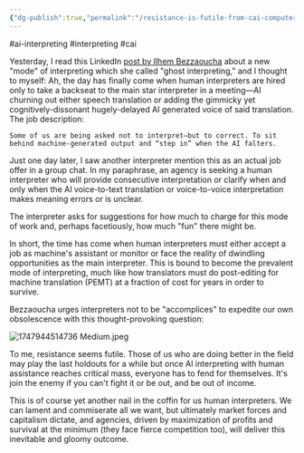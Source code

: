 ```yaml
---
{"dg-publish":true,"permalink":"/resistance-is-futile-from-cai-computer-assisted-interpreting-or-ai-assisted-human-interpreting-to-human-assisted-ai-interpreting/","noteIcon":"2"}
---
```


#ai-interpreting
#interpreting 
#cai 

Yesterday, I read this LinkedIn [post by Ilhem Bezzaoucha](https://www.linkedin.com/posts/ilhem-bezzaoucha-a4227312b_ai-and-the-rise-of-the-ghost-interpreter-activity-7331410676055269377-cw9D?utm_source=social_share_send&utm_medium=member_desktop_web&rcm=ACoAAAAxqwIBfrYHPsPxOL8EAbdgbU_XFu7H3Vc) about a new "mode" of interpreting which she called "ghost interpreting," and I thought to myself: Ah, the day has finally come when human interpreters are hired only to take a backseat to the main star interpreter in a meeting—AI churning out either speech translation or adding the gimmicky yet cognitively-dissonant hugely-delayed AI generated voice of said translation. The job description:
```
Some of us are being asked not to interpret—but to correct. To sit behind machine-generated output and “step in” when the AI falters.
```
Just one day later, I saw another interpreter mention this as an actual job offer in a group chat. In my paraphrase, an agency is seeking a human interpreter who will provide consecutive interpretation or clarify when and only when the AI voice-to-text translation or voice-to-voice interpretation makes meaning errors or is unclear.

The interpreter asks for suggestions for how much to charge for this mode of work and, perhaps facetiously, how much "fun" there might be.

In short, the time has come when human interpreters must either accept a job as machine's assistant or monitor or face the reality of dwindling opportunities as the main interpreter. This is bound to become the prevalent mode of interpreting, much like how translators must do post-editing for machine translation (PEMT) at a fraction of cost for years in order to survive.

Bezzaoucha urges interpreters not to be "accomplices" to expedite our own obsolescence with this thought-provoking question:

![1747944514736 Medium.jpeg](/img/user/_attachments/_OB/1747944514736%20Medium.jpeg)

To me, resistance seems futile. Those of us who are doing better in the field may play the last holdouts for a while but once  AI interpreting with human assistance reaches critical mass, everyone has to fend for themselves. It's join the enemy if you can't fight it or be out, and be out of income.

This is of course yet another nail in the coffin for us human interpreters. We can lament and commiserate all we want, but ultimately market forces and capitalism dictate, and agencies, driven by maximization of profits and survival at the minimum (they face fierce competition too), will deliver this inevitable and gloomy outcome.